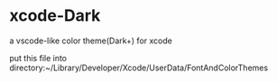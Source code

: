 # xcode-Dark
a vscode-like color theme(Dark+) for xcode

put this file into directory:~/Library/Developer/Xcode/UserData/FontAndColorThemes
